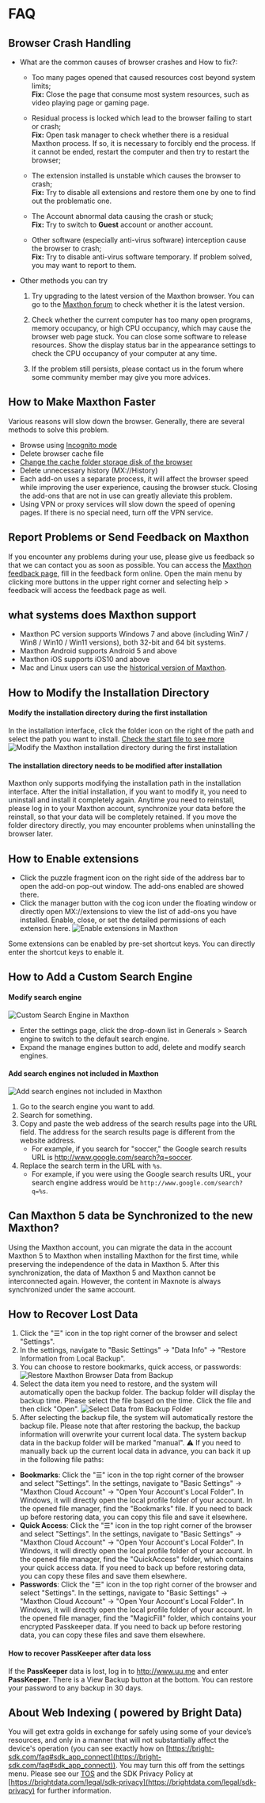 # FAQ

## Browser Crash Handling

- What are the common causes of browser crashes and How to fix?:

  - Too many pages opened that caused resources cost beyond system limits;    
  **Fix:** Close the page that consume most system resources, such as video playing page or gaming page.  

  - Residual process is locked which lead to the browser failing to start or crash;  
  **Fix:** Open task manager to check whether there is a residual Maxthon process. If so, it is necessary to forcibly end the process. If it cannot be ended, restart the computer and then try to restart the browser;  

  - The extension installed is unstable which causes the browser to crash;  
  **Fix:** Try to disable all extensions and restore them one by one to find out the problematic one.

  - The Account abnormal data causing the crash or stuck;  
  **Fix:** Try to switch to **Guest** account or another account.

  - Other software (especially anti-virus software) interception cause the browser to crash;  
  **Fix:** Try to disable anti-virus software temporary. If problem solved, you may want to report to them. 

- Other methods you can try

  1. Try upgrading to the latest version of the Maxthon browser. You can go to the [Maxthon forum](https://forum.maxthon.com/) to check whether it is the latest version.
 
  2. Check whether the current computer has too many open programs, memory occupancy, or high CPU occupancy, which may cause the browser web page stuck. You can close some software to release resources. Show the display status bar in the appearance settings to check the CPU occupancy of your computer at any time.

  3. If the problem still persists, please contact us in the forum where some community member may give you more advices.

## How to Make Maxthon Faster

Various reasons will slow down the browser. Generally, there are several methods to solve this problem.

- Browse using [Incognito mode](05-browse?id=incognito-mode)
- Delete browser cache file
- [Change the cache folder storage disk of the browser](14-setting?id=-modify-the-cache-path)
- Delete unnecessary history (MX://History)
- Each add-on uses a separate process, it will affect the browser speed while improving the user experience, causing the browser stuck. Closing the add-ons that are not in use can greatly alleviate this problem.
- Using VPN or proxy services will slow down the speed of opening pages. If there is no special need, turn off the VPN service.

## Report Problems or Send Feedback on Maxthon

If you encounter any problems during your use, please give us feedback so that we can contact you as soon as possible.
You can access the [Maxthon feedback page](https://www.maxthon.com/mx/bug/post/), fill in the feedback form online. Open the main menu by clicking more buttons in the upper right corner and selecting help > feedback will access the feedback page as well.

## what systems does Maxthon support

- Maxthon PC version supports Windows 7 and above (including Win7 / Win8 / Win10 / Win11 versions), both 32-bit and 64 bit systems.
- Maxthon Android supports Android 5 and above
- Maxthon iOS supports iOS10 and above
- Mac and Linux users can use the [historical version of Maxthon](https://www.maxthon.com/mx6/history/).

## How to Modify the Installation Directory

#### Modify the installation directory during the first installation

In the installation interface, click the folder icon on the right of the path and select the path you want to install. [Check the start file to see more](01-start)
![Modify the Maxthon installation directory during the first installation](images/15-04.png)

#### The installation directory needs to be modified after installation

Maxthon only supports modifying the installation path in the installation interface. After the initial installation, if you want to modify it, you need to uninstall and install it completely again. Anytime you need to reinstall, please log in to your Maxthon account, synchronize your data before the reinstall, so that your data will be completely retained.
If you move the folder directory directly, you may encounter problems when uninstalling the browser later. 

## How to Enable extensions

- Click the puzzle fragment icon on the right side of the address bar to open the add-on pop-out window. The add-ons enabled are showed there.
- Click the manager button with the cog icon under the floating window or directly open MX://extensions to view the list of add-ons you have installed. Enable, close, or set the detailed permissions of each extension here.
  ![Enable extensions in Maxthon](images/addons.gif)

Some extensions can be enabled by pre-set shortcut keys. You can directly enter the shortcut keys to enable it.

## How to Add a Custom Search Engine

#### Modify search engine

![Custom Search Engine in Maxthon](images/15-00.png "=85%, 85%")

- Enter the settings page, click the drop-down list in Generals > Search engine to switch to the default search engine.
- Expand the manage engines button to add, delete and modify search engines.

#### Add search engines not included in Maxthon

![Add search engines not included in Maxthon](images/15-07.gif "=85%, 85%")

1. Go to the search engine you want to add.
2. Search for something.
3. Copy and paste the web address of the search results page into the URL field. The address for the search results page is different from the website address.
   - For example, if you search for "soccer," the Google search results URL is http://www.google.com/search?q=soccer.
4. Replace the search term in the URL with `%s`.
   - For example, if you were using the Google search results URL, your search engine address would be `http://www.google.com/search?q=%s`.

## Can Maxthon 5 data be Synchronized to the new Maxthon?

Using the Maxthon account, you can migrate the data in the account Maxthon 5 to Maxthon when installing Maxthon for the first time, while preserving the independence of the data in Maxthon 5.
After this synchronization, the data of Maxthon 5 and Maxthon cannot be interconnected again.
However, the content in Maxnote is always synchronized under the same account.

## How to Recover Lost Data
1. Click the "☰" icon in the top right corner of the browser and select "Settings".
2. In the settings, navigate to "Basic Settings" -> "Data Info" -> "Restore Information from Local Backup".
3. You can choose to restore bookmarks, quick access, or passwords:
![Restore Maxthon Browser Data from Backup](images/15-0.png)
4. Select the data item you need to restore, and the system will automatically open the backup folder. The backup folder will display the backup time. Please select the file based on the time. Click the file and then click "Open".
![Select Data from Backup Folder](images/15-1.jpg)
5. After selecting the backup file, the system will automatically restore the backup file. Please note that after restoring the backup, the backup information will overwrite your current local data. The system backup data in the backup folder will be marked "manual".
⚠️ If you need to manually back up the current local data in advance, you can back it up in the following file paths:

- **Bookmarks**: Click the "☰" icon in the top right corner of the browser and select "Settings". In the settings, navigate to "Basic Settings" -> "Maxthon Cloud Account" -> "Open Your Account's Local Folder". In Windows, it will directly open the local profile folder of your account. In the opened file manager, find the "Bookmarks" file. If you need to back up before restoring data, you can copy this file and save it elsewhere.
- **Quick Access**: Click the "☰" icon in the top right corner of the browser and select "Settings". In the settings, navigate to "Basic Settings" -> "Maxthon Cloud Account" -> "Open Your Account's Local Folder". In Windows, it will directly open the local profile folder of your account. In the opened file manager, find the "QuickAccess" folder, which contains your quick access data. If you need to back up before restoring data, you can copy these files and save them elsewhere.
- **Passwords**: Click the "☰" icon in the top right corner of the browser and select "Settings". In the settings, navigate to "Basic Settings" -> "Maxthon Cloud Account" -> "Open Your Account's Local Folder". In Windows, it will directly open the local profile folder of your account. In the opened file manager, find the "MagicFill" folder, which contains your encrypted Passkeeper data. If you need to back up before restoring data, you can copy these files and save them elsewhere.


#### How to recover **PassKeeper** after data loss

If the **PassKeeper** data is lost, log in to http://www.uu.me and enter **PassKeeper**. There is a View Backup button at the bottom. You can restore your password to any backup in 30 days.


## About Web Indexing ( powered by Bright Data)

You will get extra golds in exchange for safely using some of your device’s resources, and only in a manner that will not substantially affect the device's operation (you can see exactly how on [https://bright-sdk.com/faq#sdk_app_connect](https://bright-sdk.com/faq#sdk_app_connect)). You may turn this off from the settings menu. Please see our [TOS](https://www.maxthon.com/en/docs/eula/) and the SDK Privacy Policy at [https://brightdata.com/legal/sdk-privacy](https://brightdata.com/legal/sdk-privacy) for further information.

